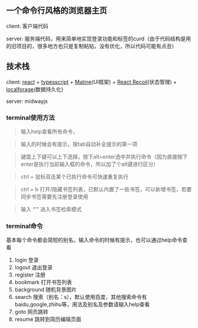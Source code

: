 ## 一个命令行风格的浏览器主页
client: 客户端代码

server: 服务端代码，用来简单地实现登录功能和标签的curd（由于代码结构是用的旧项目的，很多地方也只是复制粘贴，没有优化，所以代码可能有点丑）

## 技术栈
client: [react](https://react.dev/) + [typesscript](https://www.typescriptlang.org/) + [Matine](https://mantine.dev/)(UI框架) + [React Recoil](https://recoiljs.org/)(状态管理) + [localforage](http://localforage.docschina.org/)(数据持久化)

server: midwayjs

### terminal使用方法
> 输入help查看所有命令，

> 输入的时候会有提示，按tab自动补全提示的第一项

> 键盘上下键可以上下选择，按下alt+enter选中并执行命令（因为直接按下enter是执行当前输入框的命令，所以加了个alt键进行区分）

> ctrl + 鼠标双击某个已执行命令可快速重复执行

> ctrl + b 打开/隐藏书签列表，已默认内置了一些书签，可以新增书签，若要同步书签需要先注册登录使用

> 输入 “'” 进入书签检索模式

### terminal命令
基本每个命令都会简短的别名，输入命令的时候有提示，也可以通过help命令查看
1. login 登录 
2. logout 退出登录
3. register 注册
4. bookmark 打开书签列表
5. background 随机背景图片
6. search 搜索（别名：s），默认使用百度，其他搜索命令有 baidu,google,zhihu等，用法及别名及参数请输入help查看
7. goto 网页跳转
8. resume 跳转到简历编辑页面
